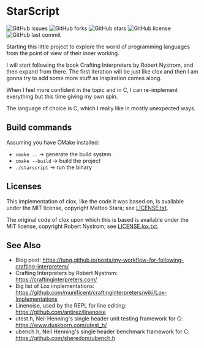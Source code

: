# StarScript

![GitHub issues](https://img.shields.io/github/issues/Memnoc/StarScript)
![GitHub forks](https://img.shields.io/github/forks/Memnoc/StarScript)
![GitHub stars](https://img.shields.io/github/stars/Memnoc/StarScript)
![GitHub license](https://img.shields.io/github/license/Memnoc/StarScript)
![GitHub last commit](https://img.shields.io/github/last-commit/Memnoc/StarScript)

Starting this little project to explore the world of programming languages from the point of view of their inner working.

I will start following the book Crafting Interpreters by Robert Nystrom, and then expand from there. The first iteration will be just like clox and then I am gonna try to add some more stuff as inspiration comes along.

When I feel more confident in the topic and in C, I can re-implement everything but this time giving my own spin.

The language of choice is C, which I really like in mostly unexpected ways.

## Build commands

Assuming you have CMake installed:

- `cmake ..` -> generate the build system
- `cmake --build` -> build the project
- `./starscript` -> run the binary

## Licenses

This implementation of clox, like the code it was based on, is available under the MIT license, copyright Matteo Stara; see [LICENSE.txt](https://github.com/Memnoc/StarScript/blob/main/LICENSE).

The original code of clox upon which this is based is available under the MIT license, copyright Robert Nystrom; see [LICENSE.lox.txt](https://github.com/Memnoc/StarScript/blob/main/LICENSE.clox.txt).

## See Also

- Blog post: https://tung.github.io/posts/my-workflow-for-following-crafting-interpreters/
- Crafting Interpreters by Robert Nystrom: https://craftinginterpreters.com/
- Big list of Lox implementations: https://github.com/munificent/craftinginterpreters/wiki/Lox-Implementations
- Linenoise, used by the REPL for line editing: https://github.com/antirez/linenoise
- utest.h, Neil Henning's single header unit testing framework for C: https://www.duskborn.com/utest_h/
- ubench.h, Neil Henning's single header benchmark framework for C: https://github.com/sheredom/ubench.h
